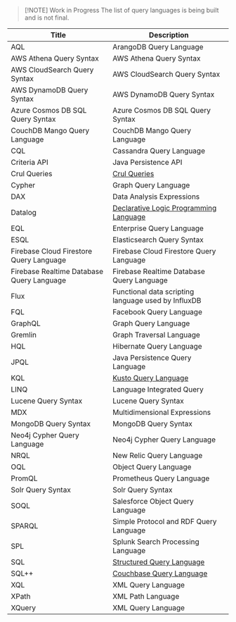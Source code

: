 
> [!NOTE] Work in Progress
> The list of query languages is being built and is not final.

| Title | Description |
|-----|-----------|
| AQL |	ArangoDB Query Language |
| AWS Athena Query Syntax | AWS Athena Query Syntax |
| AWS CloudSearch Query Syntax | AWS CloudSearch Query Syntax |
| AWS DynamoDB Query Syntax | AWS DynamoDB Query Syntax |
| Azure Cosmos DB SQL Query Syntax | Azure Cosmos DB SQL Query Syntax |
| CouchDB Mango Query Language | CouchDB Mango Query Language |
| CQL | Cassandra Query Language |
| Criteria API | Java Persistence API |
| Crul Queries | [Crul Queries](https://www.crul.com/docs/features/queries/) |
| Cypher | Graph Query Language |
| DAX | Data Analysis Expressions |
| Datalog | [Declarative Logic Programming Language](https://en.m.wikipedia.org/wiki/Datalog) |
| EQL | Enterprise Query Language |
| ESQL | Elasticsearch Query Syntax |
| Firebase Cloud Firestore Query Language | Firebase Cloud Firestore Query Language |
| Firebase Realtime Database Query Language | Firebase Realtime Database Query Language |
| Flux | Functional data scripting language used by InfluxDB |
| FQL | Facebook Query Language |
| GraphQL | Graph Query Language |
| Gremlin | Graph Traversal Language |
| HQL | Hibernate Query Language |
| JPQL | Java Persistence Query Language |
| KQL | [Kusto Query Language](https://learn.microsoft.com/en-us/azure/data-explorer/kusto/query/) |
| LINQ | Language Integrated Query |
| Lucene Query Syntax | Lucene Query Syntax |
| MDX | Multidimensional Expressions |
| MongoDB Query Syntax | MongoDB Query Syntax |
| Neo4j Cypher Query Language | Neo4j Cypher Query Language |
| NRQL | New Relic Query Language |
| OQL | Object Query Language |
| PromQL | Prometheus Query Language |
| Solr Query Syntax | Solr Query Syntax |
| SOQL | Salesforce Object Query Language |
| SPARQL | Simple Protocol and RDF Query Language |
| SPL | Splunk Search Processing Language |
| SQL | [Structured Query Language](https://docs.splunk.com/Splexicon:SPL) |
| SQL++ | [Couchbase Query Language](https://www.couchbase.com/sqlplusplus/) |
| XQL | XML Query Language |
| XPath | XML Path Language |
| XQuery | XML Query Language |
